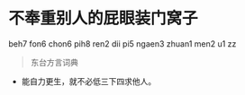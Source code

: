 # 不奉重别人的屁眼装门窝子
beh7 fon6 chon6 pih8 ren2 dii pi5 ngaen3 zhuan1 men2 u1 zz
> 东台方言词典
- 能自力更生，就不必低三下四求他人。
